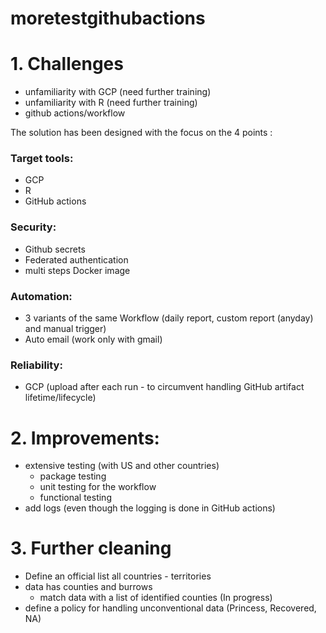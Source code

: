# moretestgithubactions

# 1. Challenges

- unfamiliarity with GCP (need further training)
- unfamiliarity with R  (need further training)
- github actions/workflow

The solution has been designed with the focus on the 4 points :

### Target tools:
* GCP
* R
* GitHub actions

### Security:
* Github secrets
* Federated authentication
* multi steps Docker image

### Automation:
* 3 variants of the same Workflow (daily report, custom report (anyday) and manual trigger)
* Auto email (work only with gmail)

### Reliability:
* GCP (upload after each run - to circumvent handling GitHub artifact lifetime/lifecycle)

# 2. Improvements:

* extensive testing (with US and other countries)
  - package testing
  - unit testing for the workflow
  - functional testing
* add logs (even though the logging is done in GitHub actions)

# 3. Further cleaning
* Define an official list all countries - territories 
* data has counties and burrows
  - match data with a list of identified counties (In progress) 
* define a policy for handling unconventional data (Princess, Recovered, NA)
